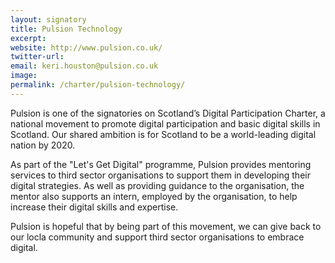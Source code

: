 ```yaml
---
layout: signatory
title: Pulsion Technology
excerpt: 
website: http://www.pulsion.co.uk/
twitter-url: 
email: keri.houston@pulsion.co.uk
image: 
permalink: /charter/pulsion-technology/
---
```

Pulsion is one of the signatories on Scotland’s Digital Participation Charter, a national movement to promote digital participation and basic digital skills in Scotland. Our shared ambition is for Scotland to be a world-leading digital nation by 2020.

As part of the "Let's Get Digital" programme,  Pulsion provides mentoring services to third sector organisations to support them in developing their digital strategies. As well as providing guidance to the organisation, the mentor also supports an intern, employed by the organisation, to help increase their digital skills and expertise. 

Pulsion is hopeful that by being part of this movement, we can give back to our locla community and support third sector organisations to embrace digital.


